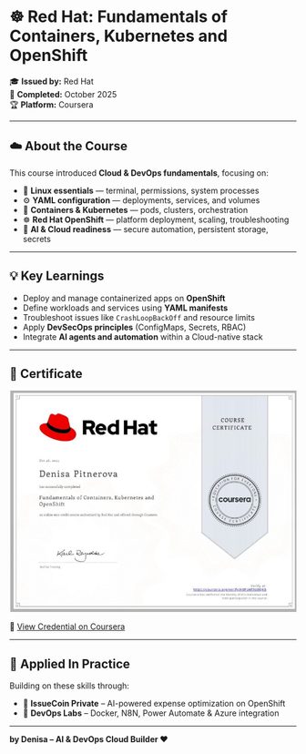 # ☸️ Red Hat: Fundamentals of Containers, Kubernetes and OpenShift

🎓 **Issued by:** Red Hat  
📅 **Completed:** October 2025  
🏆 **Platform:** Coursera  

---

## ☁️ About the Course

This course introduced **Cloud & DevOps fundamentals**, focusing on:
- 🐧 **Linux essentials** — terminal, permissions, system processes  
- ⚙️ **YAML configuration** — deployments, services, and volumes  
- 🚀 **Containers & Kubernetes** — pods, clusters, orchestration  
- ☸️ **Red Hat OpenShift** — platform deployment, scaling, troubleshooting  
- 🤖 **AI & Cloud readiness** — secure automation, persistent storage, secrets  

---

## 💡 Key Learnings

- Deploy and manage containerized apps on **OpenShift**  
- Define workloads and services using **YAML manifests**  
- Troubleshoot issues like `CrashLoopBackOff` and resource limits  
- Apply **DevSecOps principles** (ConfigMaps, Secrets, RBAC)  
- Integrate **AI agents and automation** within a Cloud-native stack  

---

## 📜 Certificate

![Certificate Image](certificate_Red_Hat.jpg)

🔗 [View Credential on Coursera](your-coursera-link-here)

---

## 🧩 Applied In Practice

Building on these skills through:
- 🧠 **IssueCoin Private** – AI-powered expense optimization on OpenShift  
- 🐳 **DevOps Labs** – Docker, N8N, Power Automate & Azure integration  

---

**by Denisa – AI & DevOps Cloud Builder ❤️**
